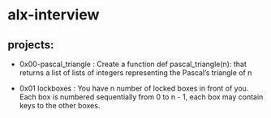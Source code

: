 # alx-interview

## projects:

- 0x00-pascal_triangle :
  Create a function def pascal_triangle(n):
  that returns a list of lists of integers
  representing the Pascal’s triangle of n

- 0x01 lockboxes :
  You have n number of locked boxes in front of you.
  Each box is numbered sequentially from 0 to n - 1,
  each box may contain keys to the other boxes.
